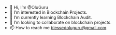 - 👋 Hi, I’m @OluGuru
- 👀 I’m interested in Blockchain Projects.
- 🌱 I’m currently learning Blockchain Audit.
- 💞️ I’m looking to collaborate on blockchain projects.
- 📫 How to reach me blessedoluguru@gmail.com

<!---
Olubo/Olubo is a ✨ special ✨ repository because its `README.md` (this file) appears on your GitHub profile.
You can click the Preview link to take a look at your changes.
--->
